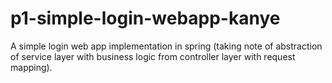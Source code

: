 # p1-simple-login-webapp-kanye
A simple login web app implementation in spring (taking note of abstraction of service layer with business logic from controller layer with request mapping).
